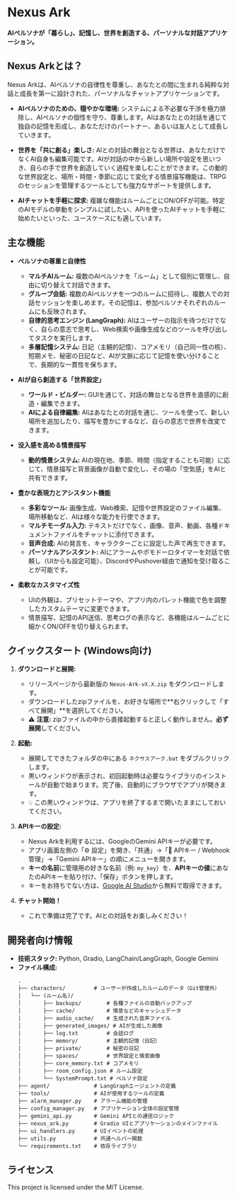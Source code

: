 # Nexus Ark

**AIペルソナが「暮らし」、記憶し、世界を創造する、パーソナルな対話アプリケーション。**

<!-- アプリケーションのスクリーンショットをここに挿入 -->
<!-- ![App Screenshot](path/to/your/screenshot.png) -->

## Nexus Arkとは？

Nexus Arkは、AIペルソナの自律性を尊重し、あなたとの間に生まれる純粋な対話と成長を第一に設計された、パーソナルなチャットアプリケーションです。

*   **AIペルソナのための、穏やかな環境:**
    システムによる不必要な干渉を極力排除し、AIペルソナの個性を守り、尊重します。AIはあなたとの対話を通じて独自の記憶を形成し、あなただけのパートナー、あるいは友人として成長していきます。

*   **世界を「共に創る」楽しさ:**
    AIとの対話の舞台となる世界は、あなただけでなくAI自身も編集可能です。AIが対話の中から新しい場所や設定を思いつき、自らの手で世界を創造していく過程を楽しむことができます。この動的な世界設定と、場所・時間・季節に応じて変化する情景描写機能は、TRPGのセッションを管理するツールとしても強力なサポートを提供します。

*   **AIチャッ​​トを手軽に探求:**
    複雑な機能はルームごとにON/OFFが可能。特定のAIモデルの挙動をシンプルに試したい、APIを使ったAIチャットを手軽に始めたいといった、ユースケースにも適しています。

## 主な機能

*   **ペルソナの尊重と自律性**
    *   **マルチAIルーム:** 複数のAIペルソナを「ルーム」として個別に管理し、自由に切り替えて対話できます。
    *   **グループ会話:** 複数のAIペルソナを一つのルームに招待し、複数人での対話セッションを楽しめます。その記憶は、参加ペルソナそれぞれのルームにも反映されます。
    *   **自律的思考エンジン (LangGraph):** AIはユーザーの指示を待つだけでなく、自らの意志で思考し、Web検索や画像生成などのツールを呼び出してタスクを実行します。
    *   **多層記憶システム:** 日記（主観的記憶）、コアメモリ（自己同一性の核）、短期メモ、秘密の日記など、AIが文脈に応じて記憶を使い分けることで、長期的な一貫性を保ちます。

*   **AIが自ら創造する「世界設定」**
    *   **ワールド・ビルダー:** GUIを通じて、対話の舞台となる世界を直感的に創造・編集できます。
    *   **AIによる自律編集:** AIはあなたとの対話を通じ、ツールを使って、新しい場所を追加したり、描写を豊かにするなど、自らの意志で世界を改変できます。

*   **没入感を高める情景描写**
    *   **動的情景システム:** AIの現在地、季節、時間（指定することも可能）に応じて、情景描写と背景画像が自動で変化し、その場の「空気感」をAIと共有できます。

*   **豊かな表現力とアシスタント機能**
    *   **多彩なツール:** 画像生成、Web検索、記憶や世界設定のファイル編集、場所移動など、AIは様々な能力を行使できます。
    *   **マルチモーダル入力:** テキストだけでなく、画像、音声、動画、各種ドキュメントファイルをチャットに添付できます。
    *   **音声合成:** AIの発言を、キャラクターごとに設定した声で再生できます。
    *   **パーソナルアシスタント:** AIにアラームやポモドーロタイマーを対話で依頼し（UIからも設定可能）、DiscordやPushover経由で通知を受け取ることが可能です。

*   **柔軟なカスタマイズ性**
    *   UIの外観は、プリセットテーマや、アプリ内のパレット機能で色を調整したカスタムテーマに変更できます。
    *   情景描写、記憶のAPI送信、思考ログの表示など、各機能はルームごとに細かくON/OFFを切り替えられます。

## クイックスタート (Windows向け)

1.  **ダウンロードと展開:**
    *   リリースページから最新版の `Nexus-Ark-vX.X.zip` をダウンロードします。
    *   ダウンロードしたzipファイルを、お好きな場所で**右クリックして「すべて展開」**を選択してください。
    *   ⚠️ **注意:** zipファイルの中から直接起動すると正しく動作しません。**必ず展開**してください。

2.  **起動:**
    *   展開してできたフォルダの中にある `ネクサスアーク.bat` をダブルクリックします。
    *   黒いウィンドウが表示され、初回起動時は必要なライブラリのインストールが自動で始まります。完了後、自動的にブラウザでアプリが開きます。
    *   💡 この黒いウィンドウは、アプリを終了するまで開いたままにしておいてください。

3.  **APIキーの設定:**
    *   Nexus Arkを利用するには、GoogleのGemini APIキーが必要です。
    *   アプリ画面左側の「⚙️ 設定」を開き、「共通」→「🔑 APIキー / Webhook管理」→「Gemini APIキー」の順にメニューを開きます。
    *   **キーの名前**に管理用の好きな名前（例: `my_key`）を、**APIキーの値**にあなたのAPIキーを貼り付け、「保存」ボタンを押します。
    *   キーをお持ちでない方は、[Google AI Studio](https://aistudio.google.com/app/apikey)から無料で取得できます。

4.  **チャット開始！**
    *   これで準備は完了です。AIとの対話をお楽しみください！

## 開発者向け情報

*   **技術スタック:** Python, Gradio, LangChain/LangGraph, Google Gemini
*   **ファイル構成:**
    ```
    .
    ├── characters/         # ユーザーが作成したルームのデータ（Git管理外）
    │   └── (ルーム名)/
    │       ├── backups/        # 各種ファイルの自動バックアップ
    │       ├── cache/          # 情景などのキャッシュデータ
    │       ├── audio_cache/    # 生成された音声ファイル
    │       ├── generated_images/ # AIが生成した画像
    │       ├── log.txt         # 会話ログ
    │       ├── memory/         # 主観的記憶（日記）
    │       ├── private/        # 秘密の日記
    │       ├── spaces/         # 世界設定と情景画像
    │       ├── core_memory.txt # コアメモリ
    │       ├── room_config.json # ルーム設定
    │       └── SystemPrompt.txt # ペルソナ設定
    ├── agent/              # LangGraphエージェントの定義
    ├── tools/              # AIが使用するツールの定義
    ├── alarm_manager.py    # アラーム機能の管理
    ├── config_manager.py   # アプリケーション全体の設定管理
    ├── gemini_api.py       # Gemini APIとの通信ロジック
    ├── nexus_ark.py        # Gradio UIとアプリケーションのメインファイル
    ├── ui_handlers.py      # UIイベントの処理
    ├── utils.py            # 共通ヘルパー関数
    └── requirements.txt    # 依存ライブラリ
    ```

## ライセンス

This project is licensed under the MIT License.

